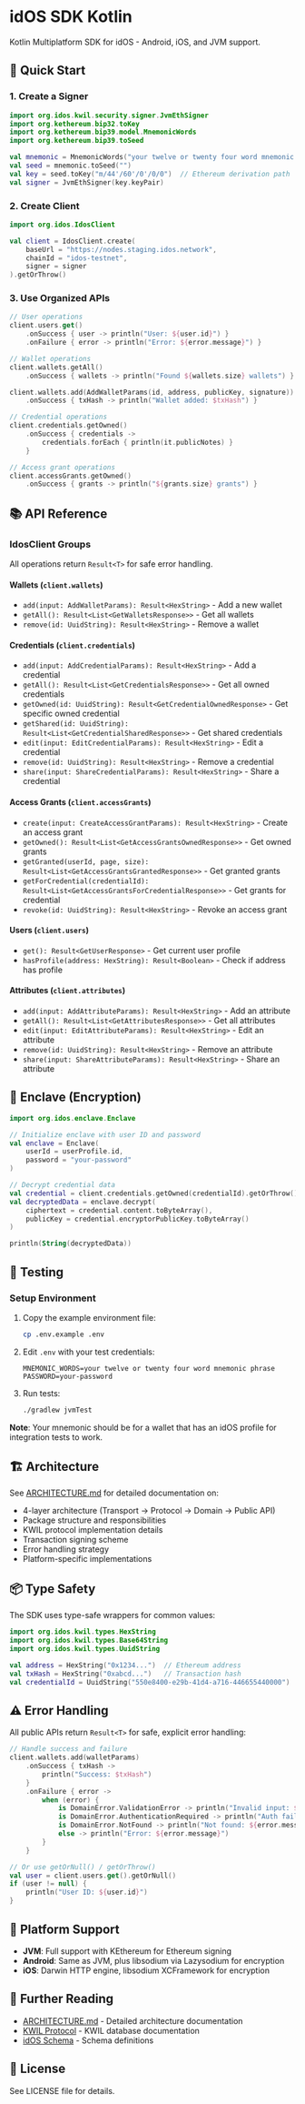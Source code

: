 # idOS SDK Kotlin

Kotlin Multiplatform SDK for idOS - Android, iOS, and JVM support.

## 🚀 Quick Start

### 1. Create a Signer

```kotlin
import org.idos.kwil.security.signer.JvmEthSigner
import org.kethereum.bip32.toKey
import org.kethereum.bip39.model.MnemonicWords
import org.kethereum.bip39.toSeed

val mnemonic = MnemonicWords("your twelve or twenty four word mnemonic phrase")
val seed = mnemonic.toSeed("")
val key = seed.toKey("m/44'/60'/0'/0/0")  // Ethereum derivation path
val signer = JvmEthSigner(key.keyPair)
```

### 2. Create Client

```kotlin
import org.idos.IdosClient

val client = IdosClient.create(
    baseUrl = "https://nodes.staging.idos.network",
    chainId = "idos-testnet",
    signer = signer
).getOrThrow()
```

### 3. Use Organized APIs

```kotlin
// User operations
client.users.get()
    .onSuccess { user -> println("User: ${user.id}") }
    .onFailure { error -> println("Error: ${error.message}") }

// Wallet operations
client.wallets.getAll()
    .onSuccess { wallets -> println("Found ${wallets.size} wallets") }

client.wallets.add(AddWalletParams(id, address, publicKey, signature))
    .onSuccess { txHash -> println("Wallet added: $txHash") }

// Credential operations
client.credentials.getOwned()
    .onSuccess { credentials ->
        credentials.forEach { println(it.publicNotes) }
    }

// Access grant operations
client.accessGrants.getOwned()
    .onSuccess { grants -> println("${grants.size} grants") }
```

## 📚 API Reference

### IdosClient Groups

All operations return `Result<T>` for safe error handling.

#### Wallets (`client.wallets`)
- `add(input: AddWalletParams): Result<HexString>` - Add a new wallet
- `getAll(): Result<List<GetWalletsResponse>>` - Get all wallets
- `remove(id: UuidString): Result<HexString>` - Remove a wallet

#### Credentials (`client.credentials`)
- `add(input: AddCredentialParams): Result<HexString>` - Add a credential
- `getAll(): Result<List<GetCredentialsResponse>>` - Get all owned credentials
- `getOwned(id: UuidString): Result<GetCredentialOwnedResponse>` - Get specific owned credential
- `getShared(id: UuidString): Result<List<GetCredentialSharedResponse>>` - Get shared credentials
- `edit(input: EditCredentialParams): Result<HexString>` - Edit a credential
- `remove(id: UuidString): Result<HexString>` - Remove a credential
- `share(input: ShareCredentialParams): Result<HexString>` - Share a credential

#### Access Grants (`client.accessGrants`)
- `create(input: CreateAccessGrantParams): Result<HexString>` - Create an access grant
- `getOwned(): Result<List<GetAccessGrantsOwnedResponse>>` - Get owned grants
- `getGranted(userId, page, size): Result<List<GetAccessGrantsGrantedResponse>>` - Get granted grants
- `getForCredential(credentialId): Result<List<GetAccessGrantsForCredentialResponse>>` - Get grants for credential
- `revoke(id: UuidString): Result<HexString>` - Revoke an access grant

#### Users (`client.users`)
- `get(): Result<GetUserResponse>` - Get current user profile
- `hasProfile(address: HexString): Result<Boolean>` - Check if address has profile

#### Attributes (`client.attributes`)
- `add(input: AddAttributeParams): Result<HexString>` - Add an attribute
- `getAll(): Result<List<GetAttributesResponse>>` - Get all attributes
- `edit(input: EditAttributeParams): Result<HexString>` - Edit an attribute
- `remove(id: UuidString): Result<HexString>` - Remove an attribute
- `share(input: ShareAttributeParams): Result<HexString>` - Share an attribute

## 🔐 Enclave (Encryption)

```kotlin
import org.idos.enclave.Enclave

// Initialize enclave with user ID and password
val enclave = Enclave(
    userId = userProfile.id,
    password = "your-password"
)

// Decrypt credential data
val credential = client.credentials.getOwned(credentialId).getOrThrow()
val decryptedData = enclave.decrypt(
    ciphertext = credential.content.toByteArray(),
    publicKey = credential.encryptorPublicKey.toByteArray()
)

println(String(decryptedData))
```

## 🧪 Testing

### Setup Environment

1. Copy the example environment file:
   ```bash
   cp .env.example .env
   ```

2. Edit `.env` with your test credentials:
   ```
   MNEMONIC_WORDS=your twelve or twenty four word mnemonic phrase
   PASSWORD=your-password
   ```

3. Run tests:
   ```bash
   ./gradlew jvmTest
   ```

**Note**: Your mnemonic should be for a wallet that has an idOS profile for integration tests to work.

## 🏗️ Architecture

See [ARCHITECTURE.md](ARCHITECTURE.md) for detailed documentation on:
- 4-layer architecture (Transport → Protocol → Domain → Public API)
- Package structure and responsibilities
- KWIL protocol implementation details
- Transaction signing scheme
- Error handling strategy
- Platform-specific implementations

## 📦 Type Safety

The SDK uses type-safe wrappers for common values:

```kotlin
import org.idos.kwil.types.HexString
import org.idos.kwil.types.Base64String
import org.idos.kwil.types.UuidString

val address = HexString("0x1234...")  // Ethereum address
val txHash = HexString("0xabcd...")   // Transaction hash
val credentialId = UuidString("550e8400-e29b-41d4-a716-446655440000")
```

## ⚠️ Error Handling

All public APIs return `Result<T>` for safe, explicit error handling:

```kotlin
// Handle success and failure
client.wallets.add(walletParams)
    .onSuccess { txHash ->
        println("Success: $txHash")
    }
    .onFailure { error ->
        when (error) {
            is DomainError.ValidationError -> println("Invalid input: ${error.message}")
            is DomainError.AuthenticationRequired -> println("Auth failed: ${error.message}")
            is DomainError.NotFound -> println("Not found: ${error.message}")
            else -> println("Error: ${error.message}")
        }
    }

// Or use getOrNull() / getOrThrow()
val user = client.users.get().getOrNull()
if (user != null) {
    println("User ID: ${user.id}")
}
```

## 🔧 Platform Support

- **JVM**: Full support with KEthereum for Ethereum signing
- **Android**: Same as JVM, plus libsodium via Lazysodium for encryption
- **iOS**: Darwin HTTP engine, libsodium XCFramework for encryption

## 📖 Further Reading

- [ARCHITECTURE.md](ARCHITECTURE.md) - Detailed architecture documentation
- [KWIL Protocol](https://github.com/kwilteam/kwil-db) - KWIL database documentation
- [idOS Schema](https://github.com/idos-networks/idos-schema) - Schema definitions

## 📄 License

See LICENSE file for details.
